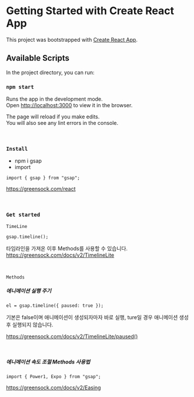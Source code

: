 # Getting Started with Create React App

This project was bootstrapped with [Create React App](https://github.com/facebook/create-react-app).

## Available Scripts

In the project directory, you can run:

### `npm start`

Runs the app in the development mode.\
Open [http://localhost:3000](http://localhost:3000) to view it in the browser.

The page will reload if you make edits.\
You will also see any lint errors in the console.

<br/>

### `Install`

- npm i gsap
- import

```
import { gsap } from "gsap";
```

https://greensock.com/react

<br/>

### `Get started`

`TimeLine`

```
gsap.timeline();
```

타임라인을 가져온 이후 Methods를 사용할 수 있습니다.\
https://greensock.com/docs/v2/TimelineLite

<br/>

`Methods`

##### 에니메이션 실행 주기

```
el = gsap.timeline({ paused: true });
```

기본은 false이며 애니메이션이 생성되자마자 바로 실행, ture일 경우 애니메이션 생성 후 실행되지 않습니다.

https://greensock.com/docs/v2/TimelineLite/paused()

<br/>

##### 에니메이션 속도 조절 Methods 사용법

```
import { Power1, Expo } from "gsap";
```

https://greensock.com/docs/v2/Easing
